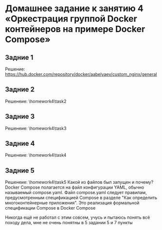# Домашнее задание к занятию 4 «Оркестрация группой Docker контейнеров на примере Docker Compose»

## Задние 1
Решение: https://hub.docker.com/repository/docker/aabelyaev/custom_nginx/general

## Задние 2
Решенеие: \homework4\task2

## Задние 3
Решенеие: \homework4\task3

## Задние 4
Решенеие: \homework4\task4

## Задние 5
Решенеие: \homework4\task5
Какой из файлов был запущен и почему?
Docker Compose полагается на файл конфигурации YAML, обычно называемый compose.yaml.
Файл compose.yaml следует правилам, предусмотренным спецификацией Compose в разделе "Как определить многоконтейнерные приложения". Это реализация формальной спецификации Compose в Docker Compose

Никогда ещё не работал с этим совсем, учусь и пытаюсь понять всё походу дела, мне не очень понятны в 5 задании 5 и 7 пункты